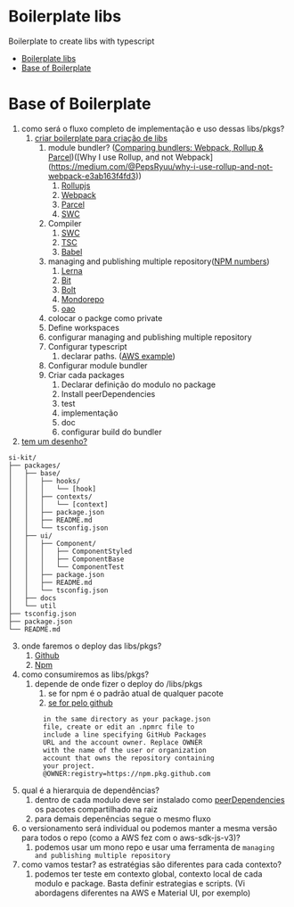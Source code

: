 # Boilerplate libs

Boilerplate to create libs with typescript

- [Boilerplate libs](#boilerplate-libs)
- [Base of Boilerplate](#base-of-boilerplate)
  
# Base of Boilerplate
1. como será o fluxo completo de implementação e uso dessas libs/pkgs?
   1. [criar boilerplate para criação de libs](https://medium.com/weekly-webtips/how-to-build-a-react-library-with-typescript-d0f08a1f517e)
      1. module bundler? ([Comparing bundlers: Webpack, Rollup & Parcel](https://medium.com/js-imaginea/comparing-bundlers-webpack-rollup-parcel-f8f5dc609cfd#:~:text=There%20is%20a%20slight%20difference,resolve%20or%20path.))([Why I use Rollup, and not Webpack](https://medium.com/@PepsRyuu/why-i-use-rollup-and-not-webpack-e3ab163f4fd3))
         1. [Rollupjs](https://rollupjs.org/guide/en/)
         2. [Webpack](https://webpack.js.org/concepts/)
         3. [Parcel](https://parceljs.org/docs/)
         4. [SWC](https://swc.rs/)
      2. Compiler
         1. [SWC](https://swc.rs/)
         2. [TSC](https://www.typescriptlang.org/docs/handbook/compiler-options.html)
         3. [Babel](https://babeljs.io/docs/en/)
      3. managing and publishing multiple repository([NPM numbers](https://npmtrends.com/bit-vs-bolt-vs-lerna-vs-mondorepo-vs-oao))
         1. [Lerna](https://lerna.js.org/)
         2. [Bit](https://bit.dev/docs/quick-start/)
         3. [Bolt](https://github.com/boltpkg/bolt)
         4. [Mondorepo](https://github.com/sencha/mondorepo)
         5. [oao](https://github.com/guigrpa/oao)
      4. colocar o packge como private
      5. Define workspaces
      6. configurar managing and publishing multiple repository
      7. Configurar typescript
         1. declarar paths. ([AWS example](https://github.com/aws/aws-sdk-js-v3/blob/main/tsconfig.json))
      8. Configurar module bundler
      9. Criar cada packages
         1. Declarar definição do modulo no package
         2. Install peerDependencies
         3. test
         4. implementação
         5. doc
         6. configurar build do bundler
2. [tem um desenho?](https://tree.nathanfriend.io/?s=(%27optiFs!(%27fancy!true~fullPath!false~trailingSlash!true~rootDot!false)~G(%27G%27si-kit45s0bLhookIhookKHIHK2n0ui0373Styled73BL3Test72n0docs0util86n85JF89%27)~versiF!%271%27)*%20%2004*25JF79763*CompFent4%5Cn*5package6tscFfigJo70*84-%209README.mdFonGsource!HcFtextIs7*%5BJ.jsK%5D7Lase7%01LKJIHGF987654320*)
```
si-kit/
├── packages/
│   ├── base/
│   │   ├── hooks/
│   │   │   └── [hook]
│   │   ├── contexts/
│   │   │   └── [context]
│   │   ├── package.json
│   │   ├── README.md
│   │   └── tsconfig.json
│   ├── ui/
│   │   ├── Component/
│   │   │   ├── ComponentStyled
│   │   │   ├── ComponentBase
│   │   │   └── ComponentTest
│   │   ├── package.json
│   │   ├── README.md
│   │   └── tsconfig.json
│   ├── docs
│   └── util
├── tsconfig.json
├── package.json
└── README.md
```
3. onde faremos o deploy das libs/pkgs?
   1. [Github](https://github.com/features/packages)
   2. [Npm](https://www.npmjs.com/)
4. como consumiremos as libs/pkgs?
   1. depende de onde fizer o deploy do /libs/pkgs
      1. se for npm é o padrão atual de qualquer pacote
      2. [se for pelo github](https://docs.github.com/en/packages/working-with-a-github-packages-registry/working-with-the-npm-registry)
        ```
          in the same directory as your package.json 
          file, create or edit an .npmrc file to 
          include a line specifying GitHub Packages 
          URL and the account owner. Replace OWNER 
          with the name of the user or organization 
          account that owns the repository containing 
          your project.
          @OWNER:registry=https://npm.pkg.github.com
        ```
5. qual é a hierarquia de dependências?
   1. dentro de cada modulo deve ser instalado como [peerDependencies](https://flaviocopes.com/npm-peer-dependencies/) os pacotes compartilhado na raiz
   2. para demais depenências segue o mesmo fluxo
6. o versionamento será individual ou podemos manter a mesma versão para todos o repo (como a AWS fez com o aws-sdk-js-v3)?
   1. podemos usar um mono repo e usar uma ferramenta de `managing and publishing multiple repository`
7. como vamos testar? as estratégias são diferentes para cada contexto?
   1. podemos ter teste em contexto global, contexto local de cada modulo e package. Basta definir estrategias e scripts. (Vi abordagens diferentes na AWS e Material UI, por exemplo)
